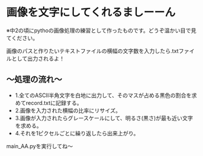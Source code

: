 <h1>画像を文字にしてくれるましーーん</h1>
<p>※中2の頃にpythoの画像処理の練習として作ったものです。どうぞ温かい目で見てください。</p>
<p>画像のパスと作りたいテキストファイルの横幅の文字数を入力したら.txtファイルとして出力されるよ！</p>
<h2>～処理の流れ～</h2>
<ul>
  <li>1.全てのASCII半角文字を白地に出力して、そのマスが占める黒色の割合を求めてrecord.txtに記録する。</li>
  <li>2.画像を入力された横幅の比率にリサイズ。</li>
  <li>3.画像が入力されたらグレースケールにして、明るさ(黒さ)が最も近い文字を求める。</li>
  <li>4.それを1ピクセルごとに繰り返したら出来上がり。</li>
</ul>
<p>main_AA.pyを実行してね～</p>
